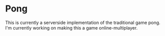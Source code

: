 # Pong
<p>
This is currently a serverside implementation of the traditional game pong. I'm currently working on making this a game online-multiplayer.
</p>
